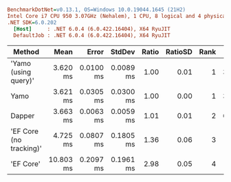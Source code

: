 ``` ini

BenchmarkDotNet=v0.13.1, OS=Windows 10.0.19044.1645 (21H2)
Intel Core i7 CPU 950 3.07GHz (Nehalem), 1 CPU, 8 logical and 4 physical cores
.NET SDK=6.0.202
  [Host]     : .NET 6.0.4 (6.0.422.16404), X64 RyuJIT
  DefaultJob : .NET 6.0.4 (6.0.422.16404), X64 RyuJIT


```
|                  Method |      Mean |     Error |    StdDev | Ratio | RatioSD | Rank |   Gen 0 |   Gen 1 | Allocated |
|------------------------ |----------:|----------:|----------:|------:|--------:|-----:|--------:|--------:|----------:|
|    &#39;Yamo (using query)&#39; |  3.620 ms | 0.0100 ms | 0.0089 ms |  1.00 |    0.01 |    1 | 35.1563 | 15.6250 |    194 KB |
|                    Yamo |  3.621 ms | 0.0305 ms | 0.0300 ms |  1.00 |    0.00 |    1 | 35.1563 | 11.7188 |    194 KB |
|                  Dapper |  3.663 ms | 0.0063 ms | 0.0059 ms |  1.01 |    0.01 |    2 | 62.5000 | 19.5313 |    317 KB |
| &#39;EF Core (no tracking)&#39; |  4.725 ms | 0.0807 ms | 0.1805 ms |  1.36 |    0.06 |    3 |       - |       - |    484 KB |
|               &#39;EF Core&#39; | 10.803 ms | 0.2097 ms | 0.1961 ms |  2.98 |    0.05 |    4 |       - |       - |  1,584 KB |
